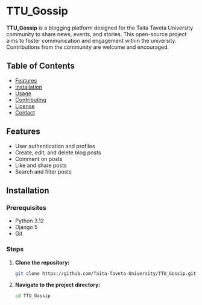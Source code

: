 # TTU_Gossip

**TTU_Gossip** is a blogging platform designed for the Taita Taveta University community to share news, events, and stories. This open-source project aims to foster communication and engagement within the university. Contributions from the community are welcome and encouraged.

## Table of Contents
- [Features](#features)
- [Installation](#installation)
- [Usage](#usage)
- [Contributing](#contributing)
- [License](#license)
- [Contact](#contact)

## Features
- User authentication and profiles
- Create, edit, and delete blog posts
- Comment on posts
- Like and share posts
- Search and filter posts

## Installation

### Prerequisites
- Python 3.12
- Django 5
- Git

### Steps
1. **Clone the repository:**
   ```bash
   git clone https://github.com/Taita-Taveta-University/TTU_Gossip.git
2. **Navigate to the project directory:**
   ```bash
   cd TTU_Gossip
